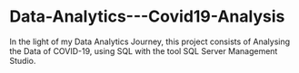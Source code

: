 # Data-Analytics---Covid19-Analysis

In the light of my Data Analytics Journey, this project consists of Analysing the Data of COVID-19, using SQL with the tool SQL Server Management Studio.
